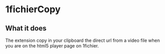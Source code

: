 # 1fichierCopy

## What it does ##

The extension copy in your clipboard the direct url from a video file when you are on the html5 player page on 1fichier.
